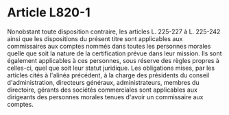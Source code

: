 # Article L820-1

Nonobstant toute disposition contraire, les articles L. 225-227 à L. 225-242 ainsi que les dispositions du présent titre sont applicables aux commissaires aux comptes nommés dans toutes les personnes morales quelle que soit la nature de la certification prévue dans leur mission. Ils sont également applicables à ces personnes, sous réserve des règles propres à celles-ci, quel que soit leur statut juridique.   Les obligations mises, par les articles cités à l'alinéa précédent, à la charge des présidents du conseil d'administration, directeurs généraux, administrateurs, membres du directoire, gérants des sociétés commerciales sont applicables aux dirigeants des personnes morales tenues d'avoir un commissaire aux comptes.